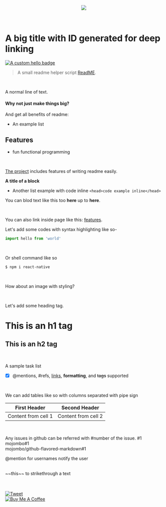 <!-- Link image -->
<div align="center">
    <img src="https://i.imgur.com/b3tiKiO.gif"/>
</div>

<br/>
<br/>

<!-- Big title -->
# A big title with ID generated for deep linking
<!-- Buttoned links | [![Image alt tag](href of image file)](Link of the whole image tag) -->
<!-- head over to shields.io and make badges to link from here -->
[![A custom hello badge](https://img.shields.io/badge/rparbez-hello%20me%20on%20twitter-green)](https://twitter.com/anonditosundar)

<!-- Tabbed line with gray text || blockquote -->
> A small readme helper script [ReadME](https://www.makeareadme.com/).

<br/>

<!-- Normal text -->
A normal line of text.

<!-- Bolder text -->
#### Why not just make things big?

<!-- List -->
And get all benefits of readme:
 - An example list

<!-- Bigger than bolder text with ID linker generated and underline -->
## Features
- fun functional programming

<br/>

<!-- Linking -->
[The project](https://www.makeareadme.com/) includes features of writing readme easily.

<!-- Bolder text with no ID linker generated -->
**A title of a block**
<!-- Inline code example -->
- Another list example with code inline `<head>code example inline</head>`

You can blod text like this too **here** up to **here**.

<br/>

You can also link inside page like this: [features](#features).

Let's add some codes with syntax highlighting like so-

<!-- JS code snippet -->
```js
import hello from 'world'
```
<br/>

Or shell command like so
<!-- Shell command code snippet -->
```sh
$ npm i react-native
```

<!-- Embed image and inline style -->

<br>

How about an image with styling?

<br>

<!-- Heading -->
Let's add some heading tag.

# This is an h1 tag
## This is an h2 tag

<!-- Tasks list -->
<br>

A sample task list
- [x] @mentions, #refs, [links](), **formatting**, and <del>tags</del> supported

<br>

<!-- Tables -->
We can add tables like so with columns separated with pipe sign

First Header | Second Header
------------ | -------------
Content from cell 1 | Content from cell 2

<br>

<!-- Issue reference -->
Any issues in github can be referred with #number of the issue.
#1
<br>
mojombo#1
<br>
mojombo/github-flavored-markdown#1
<br>
<!-- Mention a user -->
@mention for usernames notify the user 

<br>
<!-- Strikehtrough -->
~~this~~
to strikethrough a text

<br>
<br>
<br>

[![Tweet](https://img.shields.io/twitter/url/http/shields.io.svg?style=social)](https://twitter.com/rparbez)
<br/>
<a href="https://www.buymeacoffee.com/rparbez" target="_blank">
  <img src="https://www.buymeacoffee.com/assets/img/guidelines/download-assets-sm-2.svg" alt="Buy Me A Coffee"/>
</a>
